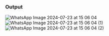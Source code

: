 ### Output
![WhatsApp Image 2024-07-23 at 15 06 04](https://github.com/user-attachments/assets/07a02a3a-437d-487a-8bc8-7e70ce8cad72)
![WhatsApp Image 2024-07-23 at 15 06 04 (1)](https://github.com/user-attachments/assets/5f1983c9-1201-439e-8287-39471332f5bd)
![WhatsApp Image 2024-07-23 at 15 06 04 (2)](https://github.com/user-attachments/assets/1d566048-4312-4097-9e43-0691e34d82f5)


